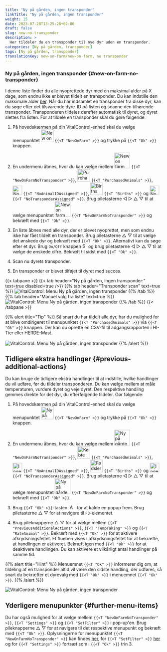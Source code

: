 ```yaml
---
title: "Ny på gården, ingen transponder"
linkTitle: "Ny på gården, ingen transponder"
weight: 15
date: 2023-07-28T13:25:28+02:00
draft: false
slug: new-no-transponder
description: >
  Her tildeler du en transponder til nye dyr uden en transponder.
categories: [Ny på gården, transponder]
tags: [Ny på gården, transponder]
translationKey: new-on-farm/new-on-farm, no transponder
---
```

### Ny på gården, ingen transponder {#new-on-farm-no-transponder}

I denne liste finder du alle nyoprettede dyr med en maksimal alder på X dage, som endnu ikke er blevet tildelt en transponder. Du kan indstille den maksimale alder [her](/en/docs/settings/animal-registration/#set-default-values). Når du har indsamlet en transponder fra disse dyr, kan du søge efter det tilsvarende dyre-ID på listen og scanne den tilhørende transponder. Transponderen tildeles derefter automatisk til dyret, og dyret slettes fra listen. For at tildele en transponder skal du gøre følgende:

1. På hovedskærmen på din VitalControl-enhed skal du vælge menupunktet <img src="/icons/main/new-on-farm.svg" width="40" align="bottom" alt="New on farm" /> `{{<T "NewOnFarm" >}}` og trykke på `{{<T "Ok" >}}` knappen.

2. En undermenu åbnes, hvor du kan vælge mellem <img src="/icons/registration/new-on-farm-no-transponder.svg" width="50" align="bottom" alt="New on farm, no transponder" /> `{{<T "NewOnFarmNoTransponder" >}}`, <img src="/icons/main/new-on-farm.svg" width="40" align="bottom" alt="Purchased animals" /> `{{<T "PurchasedAnimals" >}}`, <img src="/icons/registration/no-eartag-number.svg" width="30" align="bottom" alt="No national animal ID" /> `{{<T "NoAnimalIDAssigned" >}}`, <img src="/icons/main/births.svg" width="40" align="bottom" alt="Births" /> `{{<T "Births" >}}` og <img src="/icons/registration/no-transponder.svg" width="30" align="bottom" alt="No transponder assigned" /> `{{<T "NoTransponderAssigned" >}}`. Brug piletasterne ◁ ▷ △ ▽ til at vælge menupunktet <img src="/icons/registration/new-on-farm-no-transponder.svg" width="50" align="bottom" alt="New on farm, no transponder" /> `{{<T "NewOnFarmNoTransponder" >}}` og bekræft med `{{<T "Ok" >}}`.


3. En liste åbnes med alle dyr, der er blevet nyoprettet, men som endnu ikke har fået tildelt en transponder. Brug piletasterne △ ▽ til at vælge det ønskede dyr og bekræft med `{{<T "Ok" >}}`. Alternativt kan du søge efter et dyr. Brug `On/Off` knappen <img src="/icons/footer/search.svg" width="15" align="bottom" alt="Search" /> og brug piletasterne ◁ ▷ △ ▽ til at vælge de ønskede cifre. Bekræft til sidst med `{{<T "Ok" >}}`.

4. Scan nu dyrets transponder.

5. En transponder er blevet tilføjet til dyret med succes.

{{< tabpane >}}
{{< tab header="Ny på gården, ingen transponder:" text=true disabled=true />}}
{{% tab header="Transponder scan" text=true %}}
![VitalControl: Menu Ny på gården, ingen transponder](../images/notransponder-scan.png "Ny på gården, ingen transponder")
{{% /tab %}}
{{% tab header="Manuel valg fra liste" text=true %}}
![VitalControl: Menu Ny på gården, ingen transponder](../images/notransponder.png "Ny på gården, ingen transponder")
{{% /tab %}}
{{< /tabpane >}}

{{% alert title="Tip" %}}
Så snart du har tildelt alle dyr, har du mulighed for at blive omdirigeret til menupunktet `{{<T "PurchasedAnimals" >}}` via `{{<T "Ok" >}}` knappen. Der kan du oprette en CSV-fil til adgangsrapporten i HI-Tier eller HERDE-Mast. <br/>
<br/>
![VitalControl: Menu Ny på gården, ingen transponder](../images/redirect.png "Omdirigering")
{{% /alert %}}

## Tidligere ekstra handlinger {#previous-additional-actions}

Du kan bruge de tidligere ekstra handlinger til at indstille, hvilke handlinger du vil udføre, før du tildeler transponderen. Du kan vælge mellem at måle temperaturen, vurdere dyret og veje dyret. Den respektive handling gemmes direkte for det dyr, du efterfølgende tildeler. Gør følgende:

1. På hovedskærmen på din VitalControl-enhed skal du vælge menupunktet <img src="/icons/main/new-on-farm.svg" width="40" align="bottom" alt="Ny på gården" /> `{{<T "NewOnFarm" >}}` og trykke på `{{<T "Ok" >}}` knappen.

2. En undermenu åbnes, hvor du kan vælge mellem <img src="/icons/registration/new-on-farm-no-transponder.svg" width="50" align="bottom" alt="Ny på gården, ingen transponder" /> `{{<T "NewOnFarmNoTransponder" >}}`, <img src="/icons/main/new-on-farm.svg" width="40" align="bottom" alt="Købte dyr" /> `{{<T "PurchasedAnimals" >}}`, <img src="/icons/registration/no-eartag-number.svg" width="30" align="bottom" alt="Ingen national dyre-ID" /> `{{<T "NoAnimalIDAssigned" >}}`, <img src="/icons/main/births.svg" width="40" align="bottom" alt="Fødsler" /> `{{<T "Births" >}}` og <img src="/icons/registration/no-transponder.svg" width="30" align="bottom" alt="Ingen transponder tildelt" /> `{{<T "NoTransponderAssigned" >}}`. Brug piletasterne ◁ ▷ △ ▽ til at vælge menupunktet <img src="/icons/registration/new-on-farm-no-transponder.svg" width="50" align="bottom" alt="Ny på gården, ingen transponder" /> `{{<T "NewOnFarmNoTransponder" >}}` og bekræft med `{{<T "Ok" >}}`.

3. Brug `{{<T "Ok" >}}`-tasten &nbsp;<img src="/icons/footer/open-popup.svg" width="15" align="bottom" alt="Aufruf Popup" />&nbsp; for at kalde en popup frem. Brug piletasterne △ ▽ for at navigere til `F3`-elementet.

4. Brug pileknapperne △ ▽ for at vælge mellem `{{<T "PreviousAdditionalActions" >}}`, `{{<T "TempTaking" >}}` og `{{<T "RateAnimal" >}}`. Bekræft med `{{<T "Ok" >}}` for at aktivere afkrydsningsfeltet. Et flueben vises i afkrydsningsfeltet for at bekræfte, at handlingen er aktiveret. Bekræft igen med `{{<T "Ok" >}}` for at deaktivere handlingen. Du kan aktivere et vilkårligt antal handlinger på samme tid.

{{% alert title="Hint" %}}
Menuemnet `{{<T "Ok" >}}` informerer dig om, at tildeling af en transponder altid vil være den sidste handling, der udføres, så snart du bekræfter et dyrevalg med `{{<T "Ok" >}}` i menuemnet `{{<T "Ok" >}}`.
{{% /alert %}}

![VitalControl: Menu Ny på gården, ingen transponder](../images/actions.png "Yderligere handlinger")

## Yderligere menupunkter {#further-menu-items}

Du har også mulighed for at vælge mellem `{{<T "NewOnFarmNoTransponder" >}}`, `{{<T "Settings" >}}` og `{{<T "SetFilter" >}}` i pop-up'en. Brug pileknapperne △ ▽ for at navigere til det respektive menupunkt og bekræft med `{{<T "Ok" >}}`. Oplysningerne for menupunktet `{{<T "NewOnFarmNoTransponder" >}}` kan findes [her](/en/docs/settings/animal-registration/#set-default-values), for `{{<T "SetFilter" >}}` [her](/en/docs/filter/) og for `{{<T "Settings" >}}` fortsæt som i `{{<T "Ok" >}}` trin 3.
